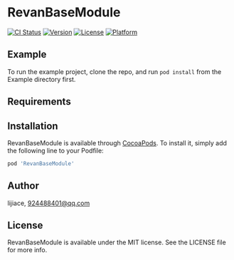 # RevanBaseModule

[![CI Status](https://img.shields.io/travis/lijiace/RevanBaseModule.svg?style=flat)](https://travis-ci.org/lijiace/RevanBaseModule)
[![Version](https://img.shields.io/cocoapods/v/RevanBaseModule.svg?style=flat)](https://cocoapods.org/pods/RevanBaseModule)
[![License](https://img.shields.io/cocoapods/l/RevanBaseModule.svg?style=flat)](https://cocoapods.org/pods/RevanBaseModule)
[![Platform](https://img.shields.io/cocoapods/p/RevanBaseModule.svg?style=flat)](https://cocoapods.org/pods/RevanBaseModule)

## Example

To run the example project, clone the repo, and run `pod install` from the Example directory first.

## Requirements

## Installation

RevanBaseModule is available through [CocoaPods](https://cocoapods.org). To install
it, simply add the following line to your Podfile:

```ruby
pod 'RevanBaseModule'
```

## Author

lijiace, 924488401@qq.com

## License

RevanBaseModule is available under the MIT license. See the LICENSE file for more info.
